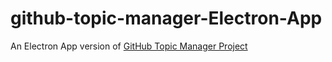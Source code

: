 # github-topic-manager-Electron-App
An Electron App version of [GitHub Topic Manager Project](https://github.com/cyrilchukwuebuka/github-topic-manager)
